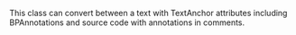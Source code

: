 This class can convert between a text with TextAnchor attributes including BPAnnotations and source code with annotations in comments.